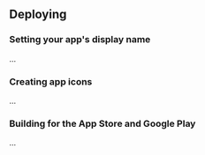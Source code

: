 ## Deploying

### Setting your app's display name

...

### Creating app icons

...

### Building for the App Store and Google Play

...

